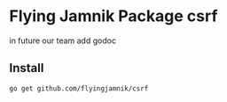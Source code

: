 # Flying Jamnik Package csrf

in future our team add godoc

## Install
```
go get github.com/flyingjamnik/csrf
```
